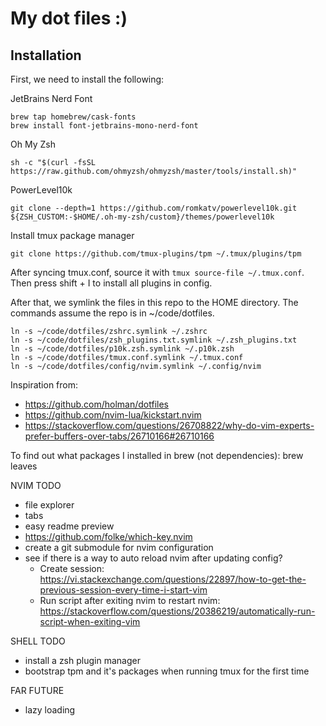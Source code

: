 # My dot files :)

## Installation
First, we need to install the following:

JetBrains Nerd Font
```
brew tap homebrew/cask-fonts
brew install font-jetbrains-mono-nerd-font
```

Oh My Zsh
```
sh -c "$(curl -fsSL https://raw.github.com/ohmyzsh/ohmyzsh/master/tools/install.sh)"
```

PowerLevel10k
```
git clone --depth=1 https://github.com/romkatv/powerlevel10k.git ${ZSH_CUSTOM:-$HOME/.oh-my-zsh/custom}/themes/powerlevel10k
```

Install tmux package manager
```
git clone https://github.com/tmux-plugins/tpm ~/.tmux/plugins/tpm
```
After syncing tmux.conf, source it with `tmux source-file ~/.tmux.conf`. Then press shift + I to install all plugins in config.

After that, we symlink the files in this repo to the HOME directory. The commands assume the repo is in ~/code/dotfiles.
```
ln -s ~/code/dotfiles/zshrc.symlink ~/.zshrc
ln -s ~/code/dotfiles/zsh_plugins.txt.symlink ~/.zsh_plugins.txt
ln -s ~/code/dotfiles/p10k.zsh.symlink ~/.p10k.zsh
ln -s ~/code/dotfiles/tmux.conf.symlink ~/.tmux.conf
ln -s ~/code/dotfiles/config/nvim.symlink ~/.config/nvim
```

Inspiration from:
- https://github.com/holman/dotfiles
- https://github.com/nvim-lua/kickstart.nvim
- https://stackoverflow.com/questions/26708822/why-do-vim-experts-prefer-buffers-over-tabs/26710166#26710166

To find out what packages I installed in brew (not dependencies):
brew leaves

NVIM TODO
- file explorer
- tabs
- easy readme preview
- https://github.com/folke/which-key.nvim
- create a git submodule for nvim configuration
- see if there is a way to auto reload nvim after updating config?
    - Create session: https://vi.stackexchange.com/questions/22897/how-to-get-the-previous-session-every-time-i-start-vim
    - Run script after exiting nvim to restart nvim: https://stackoverflow.com/questions/20386219/automatically-run-script-when-exiting-vim

SHELL TODO
- install a zsh plugin manager
- bootstrap tpm and it's packages when running tmux for the first time

FAR FUTURE
- lazy loading
